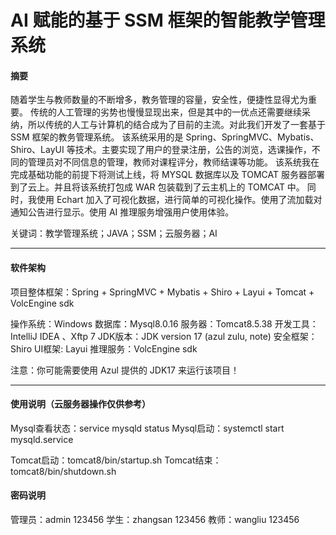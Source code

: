# AI 赋能的基于 SSM 框架的智能教学管理系统

#### 摘要

随着学生与教师数量的不断增多，教务管理的容量，安全性，便捷性显得尤为重要。 传统的人工管理的劣势也慢慢显现出来，但是其中的一优点还需要继续采纳，所以传统的人工与计算机的结合成为了目前的主流。对此我们开发了一套基于 SSM 框架的教务管理系统。 
该系统采用的是 Spring、SpringMVC、Mybatis、Shiro、LayUI 等技术。主要实现了用户的登录注册，公告的浏览，选课操作，不同的管理员对不同信息的管理，教师对课程评分，教师结课等功能。 
该系统我在完成基础功能的前提下将测试上线，将 MYSQL 数据库以及 TOMCAT 服务器部署到了云上。并且将该系统打包成 WAR 包装载到了云主机上的 TOMCAT 中。 
同时，我使用 Echart 加入了可视化数据，进行简单的可视化操作。使用了流加载对通知公告进行显示。使用 AI 推理服务增强用户使用体验。

关键词：教学管理系统；JAVA；SSM；云服务器；AI

---

#### 软件架构

项目整体框架：Spring + SpringMVC + Mybatis + Shiro + Layui + Tomcat + VolcEngine sdk 

操作系统：Windows 
数据库：Mysql8.0.16 
服务器：Tomcat8.5.38 
开发工具：IntelliJ IDEA 、Xftp 7 
JDK版本：JDK version 17 (azul zulu, note) 
安全框架：Shiro 
UI框架: Layui 
推理服务：VolcEngine sdk 

注意：你可能需要使用 Azul 提供的 JDK17 来运行该项目！

---

#### 使用说明（云服务器操作仅供参考）

Mysql查看状态：service mysqld status 
Mysql启动：systemctl start mysqld.service

Tomcat启动：tomcat8/bin/startup.sh 
Tomcat结束：tomcat8/bin/shutdown.sh

#### 密码说明

管理员：admin 123456 
学生：zhangsan 123456 
教师：wangliu 123456

